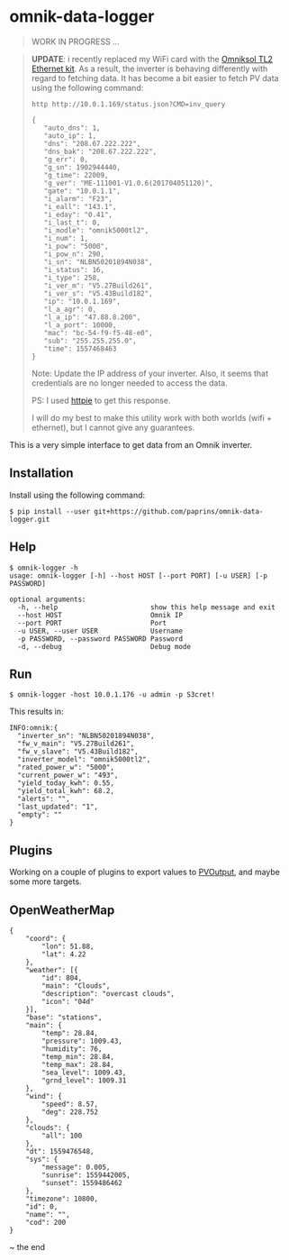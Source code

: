 # omnik-data-logger
> WORK IN PROGRESS ...

> **UPDATE**: i recently replaced my WiFi card with the [Omniksol TL2 Ethernet kit](https://webshop.ecotecworld.nl/inverter/omniksol/omniksol-tl2-ethernet-kit.html). As a result, the inverter is behaving differently with regard to fetching data. It has become a bit easier to fetch PV data using the following command:
> ```
> http http://10.0.1.169/status.json?CMD=inv_query
> 
>{
>    "auto_dns": 1,
>    "auto_ip": 1,
>    "dns": "208.67.222.222",
>    "dns_bak": "208.67.222.222",
>    "g_err": 0,
>    "g_sn": 1902944440,
>    "g_time": 22009,
>    "g_ver": "ME-111001-V1.0.6(201704051120)",
>    "gate": "10.0.1.1",
>    "i_alarm": "F23",
>    "i_eall": "143.1",
>    "i_eday": "0.41",
>    "i_last_t": 0,
>    "i_modle": "omnik5000tl2",
>    "i_num": 1,
>    "i_pow": "5000",
>    "i_pow_n": 290,
>    "i_sn": "NLBN50201894N038",
>    "i_status": 16,
>    "i_type": 258,
>    "i_ver_m": "V5.27Build261",
>    "i_ver_s": "V5.43Build182",
>    "ip": "10.0.1.169",
>    "l_a_agr": 0,
>    "l_a_ip": "47.88.8.200",
>    "l_a_port": 10000,
>    "mac": "bc-54-f9-f5-48-e0",
>    "sub": "255.255.255.0",
>    "time": 1557468463
>}
> ```
> Note: Update the IP address of your inverter. Also, it seems that credentials are no longer needed to access the data.
> 
> PS: I used [httpie](https://httpie.org/) to get this response.
> 
> I will do my best to make this utility work with both worlds (wifi + ethernet), but I cannot give any guarantees.

This is a very simple interface to get data from an Omnik inverter.

## Installation

Install using the following command:
```
$ pip install --user git+https://github.com/paprins/omnik-data-logger.git
```

## Help
```
$ omnik-logger -h
usage: omnik-logger [-h] --host HOST [--port PORT] [-u USER] [-p PASSWORD]

optional arguments:
  -h, --help                       show this help message and exit
  --host HOST                      Omnik IP
  --port PORT                      Port
  -u USER, --user USER             Username
  -p PASSWORD, --password PASSWORD Password
  -d, --debug                      Debug mode
```

## Run

```
$ omnik-logger -host 10.0.1.176 -u admin -p S3cret!
```

This results in:

```
INFO:omnik:{
  "inverter_sn": "NLBN50201894N038",
  "fw_v_main": "V5.27Build261",
  "fw_v_slave": "V5.43Build182",
  "inverter_model": "omnik5000tl2",
  "rated_power_w": "5000",
  "current_power_w": "493",
  "yield_today_kwh": 0.55,
  "yield_total_kwh": 68.2,
  "alerts": "",
  "last_updated": "1",
  "empty": ""
}
```

## Plugins
Working on a couple of plugins to export values to [PVOutput](https://www.pvoutput.org/), and maybe some more targets.

## OpenWeatherMap

```
{
	"coord": {
		"lon": 51.88,
		"lat": 4.22
	},
	"weather": [{
		"id": 804,
		"main": "Clouds",
		"description": "overcast clouds",
		"icon": "04d"
	}],
	"base": "stations",
	"main": {
		"temp": 28.84,
		"pressure": 1009.43,
		"humidity": 76,
		"temp_min": 28.84,
		"temp_max": 28.84,
		"sea_level": 1009.43,
		"grnd_level": 1009.31
	},
	"wind": {
		"speed": 8.57,
		"deg": 228.752
	},
	"clouds": {
		"all": 100
	},
	"dt": 1559476548,
	"sys": {
		"message": 0.005,
		"sunrise": 1559442005,
		"sunset": 1559486462
	},
	"timezone": 10800,
	"id": 0,
	"name": "",
	"cod": 200
}
```

~ the end
